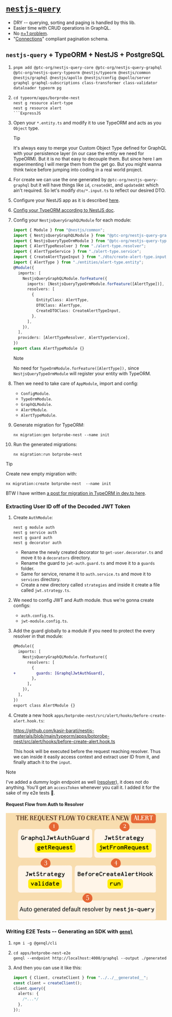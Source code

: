 # [`nestjs-query`](https://tripss.github.io/nestjs-query/)

- DRY -- querying, sorting and paging is handled by this lib.
- Easier time with CRUD operations in GraphQL.
- No [n+1 problem](https://github.com/kasir-barati/graphql-js-ts/blob/main/docs/nestjs.md#shouldWeUseResolveField).
- "[Connections](https://github.com/kasir-barati/graphql-js-ts/blob/main/docs/best-practices/pagination.md)" compliant pagination schema.

## `nestjs-query` + TypeORM + NestJS + PostgreSQL

1. ```shell
   pnpm add @ptc-org/nestjs-query-core @ptc-org/nestjs-query-graphql @ptc-org/nestjs-query-typeorm @nestjs/typeorm @nestjs/common @nestjs/graphql @nestjs/apollo @nestjs/config @apollo/server graphql graphql-subscriptions class-transformer class-validator dataloader typeorm pg
   ```
2. ````shell
   cd typeorm/apps/borprobe-nest
   nest g resource alert-type
   nest g resource alert
   ```ExpressJS
   ````
3. Open your `*.entity.ts` and modify it to use TypeORM and acts as you `Object` type.

   > [!TIP]
   >
   > It's always easy to merge your Custom Object Type defined for GraphQL with your persistence layer (in our case the entity we need for TypeORM). But it is no that easy to decouple them. But since here I am experimenting I will merge them from the get go. But you might wanna think twice before jumping into coding in a real world project.

4. For create we can use the one generated by `@ptc-org/nestjs-query-graphql` but it will have things like `id`, `createdAt`, and `updatedAt` which ain't required. So let's modify `dto/*.input.ts` to reflect our desired DTO.
5. Configure your NestJS app as it is described [here](https://github.com/kasir-barati/graphql-js-ts/blob/main/docs/nestjs.md).
6. [Config your TypeORM according to NestJS doc](https://docs.nestjs.com/techniques/database).
7. Config your `NestjsQueryGraphQLModule` for each module:

   ```ts
   import { Module } from "@nestjs/common";
   import { NestjsQueryGraphQLModule } from "@ptc-org/nestjs-query-graphql";
   import { NestjsQueryTypeOrmModule } from "@ptc-org/nestjs-query-typeorm";
   import { AlertTypeResolver } from "./alert-type.resolver";
   import { AlertTypeService } from "./alert-type.service";
   import { CreateAlertTypeInput } from "./dto/create-alert-type.input";
   import { AlertType } from "./entities/alert-type.entity";
   @Module({
     imports: [
       NestjsQueryGraphQLModule.forFeature({
         imports: [NestjsQueryTypeOrmModule.forFeature([AlertType])],
         resolvers: [
           {
             EntityClass: AlertType,
             DTOClass: AlertType,
             CreateDTOClass: CreateAlertTypeInput,
           },
         ],
       }),
     ],
     providers: [AlertTypeResolver, AlertTypeService],
   })
   export class AlertTypeModule {}
   ```

   > [!NOTE]
   >
   > No need for `TypeOrmModule.forFeature([AlertType]),` since `NestjsQueryTypeOrmModule` will register your entity with TypeORM.

8. Then we need to take care of `AppModule`, import and config:
   - `ConfigModule`.
   - `TypeOrmModule`.
   - `GraphQLModule`.
   - `AlertModule`.
   - `AlertTypeModule`.
9. Generate migration for TypeORM:

   ```shell
   nx migration:gen botprobe-nest --name init
   ```

10. Run the generated migrations:

    ```shell
    nx migration:run botprobe-nest
    ```

> [!TIP]
>
> Create new empty migration with:
>
> ```shell
> nx migration:create botprobe-nest  --name init
> ```

BTW I have written [a post for migration in TypeORM in dev.to here](https://dev.to/kasir-barati/nx-typeorm-nestjs-migrations-53an).

### Extracting User ID off of the Decoded JWT Token

1. Create `AuthModule`:

   ```shell
   nest g module auth
   nest g service auth
   nest g guard auth
   nest g decorator auth
   ```

   - Rename the newly created decorator to `get-user.decorator.ts` and move it to a `decorators` directory.
   - Rename the guard to `jwt-auth.guard.ts` and move it to a `guards` folder.
   - Same for service, rename it to `auth.service.ts` and move it to `services` directory.
   - Create a new directory called `strategies` and inside it create a file called `jwt.strategy.ts`.

2. We need to config JWT and Auth module. thus we're gonna create configs:

   - `auth.config.ts`.
   - `jwt-module.config.ts`.

3. Add the guard globally to a module if you need to protect the every resolver in that module:

   ```diff
   @Module({
     imports: [
       NestjsQueryGraphQLModule.forFeature({
         resolvers: [
           {
   +         guards: [GraphqlJwtAuthGuard],
           },
         ],
       }),
     ],
   })
   export class AlertModule {}
   ```

4. Create a new hook `apps/botprobe-nest/src/alert/hooks/before-create-alert.hook.ts`:

   https://github.com/kasir-barati/nestjs-materials/blob/main/typeorm/apps/botprobe-nest/src/alert/hooks/before-create-alert.hook.ts

   This hook will be executed before the request reaching resolver. Thus we can inside it easily access context and extract user ID from it, and finally attach it to the `input`.

> [!NOTE]
>
> I've added a dummy login endpoint as well ([resolver](../../typeorm/libs/shared/src/auth/auth.resolver.ts)), it does not do anything. You'll get an `accessToken` whenever you call it. I added it for the sake of my e2e tests :slightly_smiling_face:.

#### Request Flow from Auth to Resolver

![Request flow from auth to hooks to resolver](./assets/request-flow-from-auth-to-hooks-to-resolver.png)

### Writing E2E Tests -- Generating an SDK with [`genql`](https://genql.dev/)

1. ```shell
   npm i -g @genql/cli
   ```
2. ```shell
   cd apps/botprobe-nest-e2e
   genql --endpoint http://localhost:4000/graphql --output ./generated
   ```
3. And then you can use it like this:
   ```ts
   import { Client, createClient } from "../../__generated__";
   const client = createClient();
   client.query({
     alerts: {
       /*...*/
     },
   });
   ```
